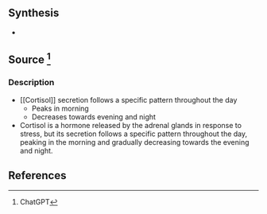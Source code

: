 ## Synthesis
- 
## Source [^1]
### Description
- [[Cortisol]] secretion follows a specific pattern throughout the day
	- Peaks in morning
	- Decreases towards evening and night
- Cortisol is a hormone released by the adrenal glands in response to stress, but its secretion follows a specific pattern throughout the day, peaking in the morning and gradually decreasing towards the evening and night.
## References

[^1]: ChatGPT